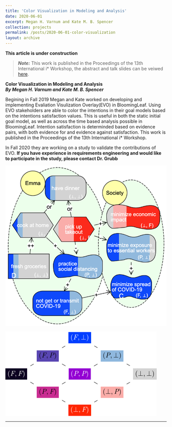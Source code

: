 ```yaml
---
title: 'Color Visualization in Modeling and Analysis'
date: 2020-06-01
excerpt: Megan H. Varnum and Kate M. B. Spencer
collection: projects
permalink: /posts/2020-06-01-color-visualization
layout: archive
---
```

**This article is under construction**

> **_Note:_** This work is published in the Proceedings of the 13th International i* Workshop, the abstract and talk slides can be veiwed [here](https://amgrubb.github.io/publication/2020-Towards-an-Evaluation-Visualization-with-Color).

**Color Visualization in Modeling and Analysis**  
**_By Megan H. Varnum and Kate M. B. Spencer_**

Begining in Fall 2019 Megan and Kate worked on developing and implementing Evaliation Visulization Overlay(EVO) in BloomingLeaf. Using EVO stakeholders are able to color the intentions in their goal models based on the intentions satisfaction values. This is useful in both the static initial goal model, as well as across the time based analysis possible in BloomingLeaf. Intention satisfaction is determinded based on evidence pairs, with both evidence for and evidence against satisfaction. This work is published in the Proceedings of the 13th International i* Workshop.

In Fall 2020 they are working on a study to validate the contributions of EVO.  **If you have experience in requirements engineering and would like to participate in the study, please contact Dr. Grubb**

<img src="/images/after-minspread.png"
     alt="goal model with EVO enabled across a simulated path"
     />

<img src="/images/color-lattice.PNG"
     alt="evidence pairs with corresponding colors."
     />
    

---